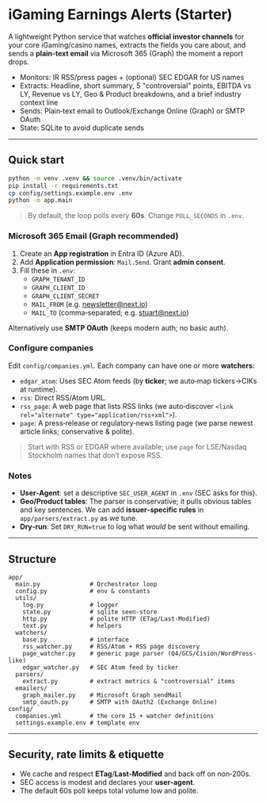 # iGaming Earnings Alerts (Starter)

A lightweight Python service that watches **official investor channels** for your core iGaming/casino names, extracts the fields you care about, and sends a **plain‑text email** via Microsoft 365 (Graph) the moment a report drops.

- Monitors: IR RSS/press pages + (optional) SEC EDGAR for US names
- Extracts: Headline, short summary, 5 "controversial" points, EBITDA vs LY, Revenue vs LY, Geo & Product breakdowns, and a brief industry context line
- Sends: Plain‑text email to Outlook/Exchange Online (Graph) or SMTP OAuth
- State: SQLite to avoid duplicate sends

---

## Quick start

```bash
python -m venv .venv && source .venv/bin/activate
pip install -r requirements.txt
cp config/settings.example.env .env
python -m app.main
```

> By default, the loop polls every **60s**. Change `POLL_SECONDS` in `.env`.

### Microsoft 365 Email (Graph recommended)

1. Create an **App registration** in Entra ID (Azure AD).  
2. Add **Application permission**: `Mail.Send`. Grant **admin consent**.  
3. Fill these in `.env`:
   - `GRAPH_TENANT_ID`
   - `GRAPH_CLIENT_ID`
   - `GRAPH_CLIENT_SECRET`
   - `MAIL_FROM` (e.g. newsletter@next.io)
   - `MAIL_TO` (comma‑separated; e.g. stuart@next.io)

Alternatively use **SMTP OAuth** (keeps modern auth; no basic auth).

### Configure companies

Edit `config/companies.yml`. Each company can have one or more **watchers**:

- `edgar_atom`: Uses SEC Atom feeds (by **ticker**; we auto‑map tickers→CIKs at runtime).  
- `rss`: Direct RSS/Atom URL.  
- `rss_page`: A web page that lists RSS links (we auto‑discover `<link rel="alternate" type="application/rss+xml">`).  
- `page`: A press‑release or regulatory‑news listing page (we parse newest article links; conservative & polite).

> Start with RSS or EDGAR where available; use `page` for LSE/Nasdaq Stockholm names that don’t expose RSS.

### Notes

- **User‑Agent**: set a descriptive `SEC_USER_AGENT` in `.env` (SEC asks for this).  
- **Geo/Product tables**: The parser is conservative; it pulls obvious tables and key sentences. We can add **issuer‑specific rules** in `app/parsers/extract.py` as we tune.
- **Dry‑run**: Set `DRY_RUN=true` to log what *would* be sent without emailing.

---

## Structure

```
app/
  main.py              # Orchestrator loop
  config.py            # env & constants
  utils/
    log.py             # logger
    state.py           # sqlite seen-store
    http.py            # polite HTTP (ETag/Last-Modified)
    text.py            # helpers
  watchers/
    base.py            # interface
    rss_watcher.py     # RSS/Atom + RSS page discovery
    page_watcher.py    # generic page parser (Q4/GCS/Cision/WordPress-like)
    edgar_watcher.py   # SEC Atom feed by ticker
  parsers/
    extract.py         # extract metrics & "controversial" items
  emailers/
    graph_mailer.py    # Microsoft Graph sendMail
    smtp_oauth.py      # SMTP with OAuth2 (Exchange Online)
config/
  companies.yml        # the core 15 + watcher definitions
  settings.example.env # template env
```

---

## Security, rate limits & etiquette
- We cache and respect **ETag**/**Last‑Modified** and back off on non‑200s.
- SEC access is modest and declares your **user‑agent**.
- The default 60s poll keeps total volume low and polite.
